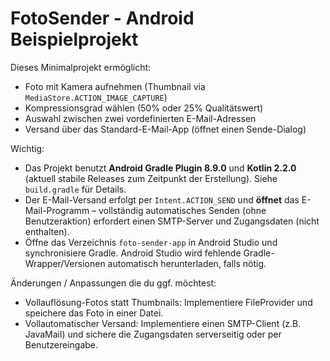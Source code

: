 # FotoSender - Android Beispielprojekt

Dieses Minimalprojekt ermöglicht:
- Foto mit Kamera aufnehmen (Thumbnail via `MediaStore.ACTION_IMAGE_CAPTURE`)
- Kompressionsgrad wählen (50% oder 25% Qualitätswert)
- Auswahl zwischen zwei vordefinierten E-Mail-Adressen
- Versand über das Standard-E-Mail-App (öffnet einen Sende-Dialog)

Wichtig:
- Das Projekt benutzt **Android Gradle Plugin 8.9.0** und **Kotlin 2.2.0** (aktuell stabile Releases zum Zeitpunkt der Erstellung). Siehe `build.gradle` für Details.
- Der E-Mail-Versand erfolgt per `Intent.ACTION_SEND` und **öffnet** das E-Mail-Programm – vollständig automatisches Senden (ohne Benutzeraktion) erfordert einen SMTP-Server und Zugangsdaten (nicht enthalten).
- Öffne das Verzeichnis `foto-sender-app` in Android Studio und synchronisiere Gradle. Android Studio wird fehlende Gradle-Wrapper/Versionen automatisch herunterladen, falls nötig.

Änderungen / Anpassungen die du ggf. möchtest:
- Vollauflösung-Fotos statt Thumbnails: Implementiere FileProvider und speichere das Foto in einer Datei.
- Vollautomatischer Versand: Implementiere einen SMTP-Client (z.B. JavaMail) und sichere die Zugangsdaten serverseitig oder per Benutzereingabe.
